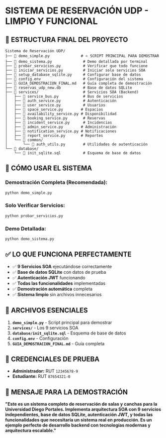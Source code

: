 # SISTEMA DE RESERVACIÓN UDP - LIMPIO Y FUNCIONAL

## 📁 ESTRUCTURA FINAL DEL PROYECTO

```
Sistema de Reservación UDP/
├── 📄 demo_simple.py              # ⭐ SCRIPT PRINCIPAL PARA DEMOSTRAR
├── 📄 demo_sistema.py              # Demo detallada por terminal
├── 📄 probar_servicios.py          # Verificar que todo funcione
├── 📄 iniciar_servicios.py         # Iniciar solo servicios SOA
├── 📄 setup_database_sqlite.py     # Configurar base de datos
├── 📄 config.env                   # Configuración del sistema
├── 📄 GUIA_DEMOSTRACION_FINAL.md   # Guía completa de demostración
├── 📄 reservas_udp_new.db          # Base de datos SQLite
├── 📂 services/                    # Servicios SOA (Backend)
│   ├── 📄 service_bus.py           # Bus de servicios
│   ├── 📄 auth_service.py          # Autenticación
│   ├── 📄 user_service.py          # Usuarios
│   ├── 📄 space_service.py        # Espacios
│   ├── 📄 availability_service.py # Disponibilidad
│   ├── 📄 booking_service.py       # Reservas
│   ├── 📄 incident_service.py      # Incidencias
│   ├── 📄 admin_service.py        # Administración
│   ├── 📄 notification_service.py # Notificaciones
│   ├── 📄 report_service.py       # Reportes
│   └── 📂 common/
│       └── 📄 auth_utils.py        # Utilidades de autenticación
└── 📂 database/
    └── 📄 init_sqlite.sql          # Esquema de base de datos
```

## 🚀 CÓMO USAR EL SISTEMA

### **Demostración Completa (Recomendada):**
```bash
python demo_simple.py
```

### **Solo Verificar Servicios:**
```bash
python probar_servicios.py
```

### **Demo Detallada:**
```bash
python demo_sistema.py
```

## ✅ LO QUE FUNCIONA PERFECTAMENTE

- ✅ **9 Servicios SOA** ejecutándose correctamente
- ✅ **Base de datos SQLite** con datos de prueba
- ✅ **Autenticación JWT** funcionando
- ✅ **Todas las funcionalidades** implementadas
- ✅ **Demostración automática** completa
- ✅ **Sistema limpio** sin archivos innecesarios

## 🎯 ARCHIVOS ESENCIALES

1. **`demo_simple.py`** - Script principal para demostrar
2. **`services/`** - Los 9 servicios SOA
3. **`database/init_sqlite.sql`** - Esquema de base de datos
4. **`config.env`** - Configuración
5. **`GUIA_DEMOSTRACION_FINAL.md`** - Guía completa

## 🔑 CREDENCIALES DE PRUEBA

- **Administrador:** RUT `12345678-9`
- **Estudiante:** RUT `87654321-0`

## 🎤 MENSAJE PARA LA DEMOSTRACIÓN

**"Este es un sistema completo de reservación de salas y canchas para la Universidad Diego Portales. Implementa arquitectura SOA con 9 servicios independientes, base de datos SQLite, autenticación JWT, y todas las funcionalidades que necesitaría un sistema real en producción. Es un ejemplo perfecto de desarrollo backend con tecnologías modernas y arquitectura escalable."**

